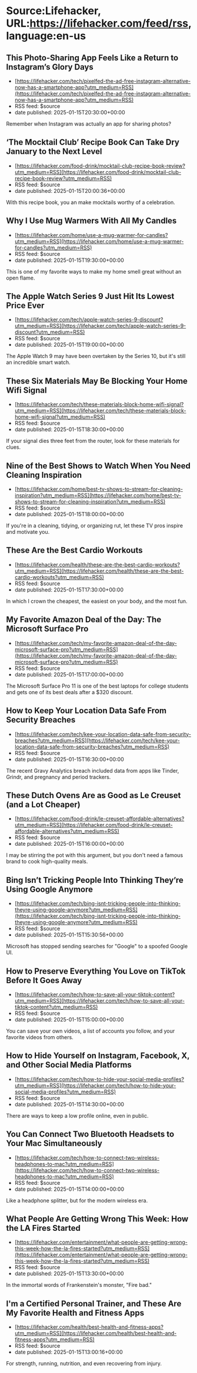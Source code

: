 # Source:Lifehacker, URL:https://lifehacker.com/feed/rss, language:en-us

## This Photo-Sharing App Feels Like a Return to Instagram’s Glory Days
 - [https://lifehacker.com/tech/pixelfed-the-ad-free-instagram-alternative-now-has-a-smartphone-app?utm_medium=RSS](https://lifehacker.com/tech/pixelfed-the-ad-free-instagram-alternative-now-has-a-smartphone-app?utm_medium=RSS)
 - RSS feed: $source
 - date published: 2025-01-15T20:30:00+00:00

Remember when Instagram was actually an app for sharing photos?

## ‘The Mocktail Club’ Recipe Book Can Take Dry January to the Next Level
 - [https://lifehacker.com/food-drink/mocktail-club-recipe-book-review?utm_medium=RSS](https://lifehacker.com/food-drink/mocktail-club-recipe-book-review?utm_medium=RSS)
 - RSS feed: $source
 - date published: 2025-01-15T20:00:36+00:00

With this recipe book, you an make mocktails worthy of a celebration.

## Why I Use Mug Warmers With All My Candles
 - [https://lifehacker.com/home/use-a-mug-warmer-for-candles?utm_medium=RSS](https://lifehacker.com/home/use-a-mug-warmer-for-candles?utm_medium=RSS)
 - RSS feed: $source
 - date published: 2025-01-15T19:30:00+00:00

This is one of my favorite ways to make my home smell great without an open flame.

## The Apple Watch Series 9 Just Hit Its Lowest Price Ever
 - [https://lifehacker.com/tech/apple-watch-series-9-discount?utm_medium=RSS](https://lifehacker.com/tech/apple-watch-series-9-discount?utm_medium=RSS)
 - RSS feed: $source
 - date published: 2025-01-15T19:00:00+00:00

The Apple Watch 9 may have been overtaken by the Series 10, but it's still an incredible smart watch.

## These Six Materials May Be Blocking Your Home Wifi Signal
 - [https://lifehacker.com/tech/these-materials-block-home-wifi-signal?utm_medium=RSS](https://lifehacker.com/tech/these-materials-block-home-wifi-signal?utm_medium=RSS)
 - RSS feed: $source
 - date published: 2025-01-15T18:30:00+00:00

If your signal dies three feet from the router, look for these materials for clues.

## Nine of the Best Shows to Watch When You Need Cleaning Inspiration
 - [https://lifehacker.com/home/best-tv-shows-to-stream-for-cleaning-inspiration?utm_medium=RSS](https://lifehacker.com/home/best-tv-shows-to-stream-for-cleaning-inspiration?utm_medium=RSS)
 - RSS feed: $source
 - date published: 2025-01-15T18:00:00+00:00

If you're in a cleaning, tidying, or organizing rut, let these TV pros inspire and motivate you.

## These Are the Best Cardio Workouts
 - [https://lifehacker.com/health/these-are-the-best-cardio-workouts?utm_medium=RSS](https://lifehacker.com/health/these-are-the-best-cardio-workouts?utm_medium=RSS)
 - RSS feed: $source
 - date published: 2025-01-15T17:30:00+00:00

In which I crown the cheapest, the easiest on your body, and the most fun.

## My Favorite Amazon Deal of the Day: The Microsoft Surface Pro
 - [https://lifehacker.com/tech/my-favorite-amazon-deal-of-the-day-microsoft-surface-pro?utm_medium=RSS](https://lifehacker.com/tech/my-favorite-amazon-deal-of-the-day-microsoft-surface-pro?utm_medium=RSS)
 - RSS feed: $source
 - date published: 2025-01-15T17:00:00+00:00

The Microsoft Surface Pro 11 is one of the best laptops for college students and gets one of its best deals after a $320 discount.

## How to Keep Your Location Data Safe From Security Breaches
 - [https://lifehacker.com/tech/kee-your-location-data-safe-from-security-breaches?utm_medium=RSS](https://lifehacker.com/tech/kee-your-location-data-safe-from-security-breaches?utm_medium=RSS)
 - RSS feed: $source
 - date published: 2025-01-15T16:30:00+00:00

The recent Gravy Analytics breach included data from apps like Tinder, Grindr, and pregnancy and period trackers.

## These Dutch Ovens Are as Good as Le Creuset (and a Lot Cheaper)
 - [https://lifehacker.com/food-drink/le-creuset-affordable-alternatives?utm_medium=RSS](https://lifehacker.com/food-drink/le-creuset-affordable-alternatives?utm_medium=RSS)
 - RSS feed: $source
 - date published: 2025-01-15T16:00:00+00:00

I may be stirring the pot with this argument, but you don't need a famous brand to cook high-quality meals.

## Bing Isn’t Tricking People Into Thinking They’re Using Google Anymore
 - [https://lifehacker.com/tech/bing-isnt-tricking-people-into-thinking-theyre-using-google-anymore?utm_medium=RSS](https://lifehacker.com/tech/bing-isnt-tricking-people-into-thinking-theyre-using-google-anymore?utm_medium=RSS)
 - RSS feed: $source
 - date published: 2025-01-15T15:30:56+00:00

Microsoft has stopped sending searches for "Google" to a spoofed Google UI.

## How to Preserve Everything You Love on TikTok Before It Goes Away
 - [https://lifehacker.com/tech/how-to-save-all-your-tiktok-content?utm_medium=RSS](https://lifehacker.com/tech/how-to-save-all-your-tiktok-content?utm_medium=RSS)
 - RSS feed: $source
 - date published: 2025-01-15T15:00:00+00:00

You can save your own videos, a list of accounts you follow, and your favorite videos from others.

## How to Hide Yourself on Instagram, Facebook, X, and Other Social Media Platforms
 - [https://lifehacker.com/tech/how-to-hide-your-social-media-profiles?utm_medium=RSS](https://lifehacker.com/tech/how-to-hide-your-social-media-profiles?utm_medium=RSS)
 - RSS feed: $source
 - date published: 2025-01-15T14:30:00+00:00

There are ways to keep a low profile online, even in public.

## You Can Connect Two Bluetooth Headsets to Your Mac Simultaneously
 - [https://lifehacker.com/tech/how-to-connect-two-wireless-headphones-to-mac?utm_medium=RSS](https://lifehacker.com/tech/how-to-connect-two-wireless-headphones-to-mac?utm_medium=RSS)
 - RSS feed: $source
 - date published: 2025-01-15T14:00:00+00:00

Like a headphone splitter, but for the modern wireless era.

## What People Are Getting Wrong This Week: How the LA Fires Started
 - [https://lifehacker.com/entertainment/what-people-are-getting-wrong-this-week-how-the-la-fires-started?utm_medium=RSS](https://lifehacker.com/entertainment/what-people-are-getting-wrong-this-week-how-the-la-fires-started?utm_medium=RSS)
 - RSS feed: $source
 - date published: 2025-01-15T13:30:00+00:00

In the immortal words of Frankenstein's monster, "Fire bad."

## I'm a Certified Personal Trainer, and These Are My Favorite Health and Fitness Apps
 - [https://lifehacker.com/health/best-health-and-fitness-apps?utm_medium=RSS](https://lifehacker.com/health/best-health-and-fitness-apps?utm_medium=RSS)
 - RSS feed: $source
 - date published: 2025-01-15T13:00:16+00:00

For strength, running, nutrition, and even recovering from injury.

